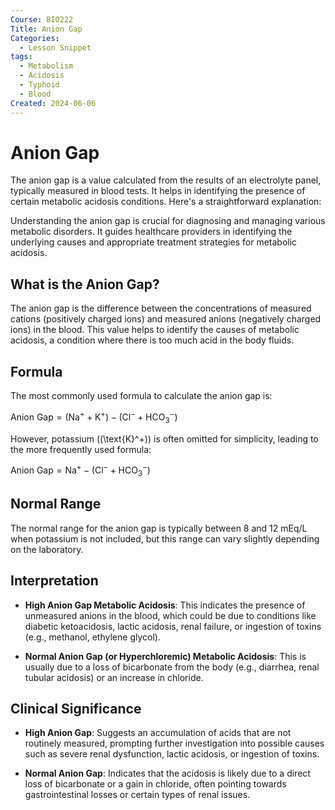 ```yaml
---
Course: BIO222
Title: Anion Gap
Categories:
  - Lesson Snippet
tags:
  - Metabolism
  - Acidosis
  - Typhoid
  - Blood
Created: 2024-06-06
---
```


# Anion Gap

The anion gap is a value calculated from the results of an electrolyte panel, typically measured in blood tests. It helps in identifying the presence of certain metabolic acidosis conditions. Here's a straightforward explanation:

Understanding the anion gap is crucial for diagnosing and managing various metabolic disorders. It guides healthcare providers in identifying the underlying causes and appropriate treatment strategies for metabolic acidosis.
## What is the Anion Gap?
The anion gap is the difference between the concentrations of measured cations (positively charged ions) and measured anions (negatively charged ions) in the blood. This value helps to identify the causes of metabolic acidosis, a condition where there is too much acid in the body fluids.
## Formula
The most commonly used formula to calculate the anion gap is:

$\text{Anion Gap} = (\text{Na}^+ + \text{K}^+) - (\text{Cl}^- + \text{HCO}_3^-)$

However, potassium (\(\text{K}^+\)) is often omitted for simplicity, leading to the more frequently used formula:

$\text{Anion Gap} = \text{Na}^+ - (\text{Cl}^- + \text{HCO}_3^-)$
## Normal Range
The normal range for the anion gap is typically between 8 and 12 mEq/L when potassium is not included, but this range can vary slightly depending on the laboratory.

## Interpretation

- **High Anion Gap Metabolic Acidosis**: This indicates the presence of unmeasured anions in the blood, which could be due to conditions like diabetic ketoacidosis, lactic acidosis, renal failure, or ingestion of toxins (e.g., methanol, ethylene glycol).

- **Normal Anion Gap (or Hyperchloremic) Metabolic Acidosis**: This is usually due to a loss of bicarbonate from the body (e.g., diarrhea, renal tubular acidosis) or an increase in chloride.

## Clinical Significance

- **High Anion Gap**: Suggests an accumulation of acids that are not routinely measured, prompting further investigation into possible causes such as severe renal dysfunction, lactic acidosis, or ingestion of toxins.

- **Normal Anion Gap**: Indicates that the acidosis is likely due to a direct loss of bicarbonate or a gain in chloride, often pointing towards gastrointestinal losses or certain types of renal issues.

